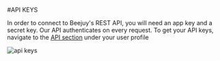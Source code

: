 #API KEYS

In order to connect to Beejuy's REST API, you will need an app key and a secret key.
Our API authenticates on every request.
To get your API keys, navigate to the [API section](http://cms.beejuy.com/#/app/page/settings) under your user profile


![api keys][APIKEYS]

[APIKEYS]:http://content.screencast.com/users/jdelgado2002/folders/Jing/media/07a83662-bbf5-4ef5-9501-6ab7a7c6b70a/beejuyApiKeys.png
